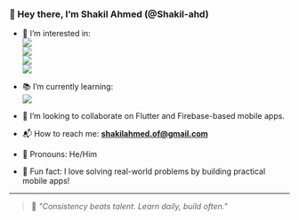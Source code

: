 ### 🙌 Hey there, I’m Shakil Ahmed (@Shakil-ahd)

- 🔧 I’m interested in:  
  <img src="https://img.shields.io/badge/Dart-0175C2?style=for-the-badge&logo=dart&logoColor=white"/>  
  <img src="https://img.shields.io/badge/Flutter-02569B?style=for-the-badge&logo=flutter&logoColor=white"/>  
  <img src="https://img.shields.io/badge/Firebase-FFCA28?style=for-the-badge&logo=firebase&logoColor=white"/>  
  <img src="https://img.shields.io/badge/REST%20API-000000?style=for-the-badge&logo=swagger&logoColor=white"/>

- 📚 I’m currently learning:  
  <img src="https://img.shields.io/badge/Provider-0277BD?style=for-the-badge&logo=flutter&logoColor=white"/>

- 🤝 I’m looking to collaborate on Flutter and Firebase-based mobile apps.

- 📬 How to reach me: **shakilahmed.of@gmail.com**

- 🙂 Pronouns: He/Him

- 🎯 Fun fact: I love solving real-world problems by building practical mobile apps!

---

> 💬 *"Consistency beats talent. Learn daily, build often."*

<!---
Shakil-ahd/Shakil-ahd is a ✨ special ✨ repository because its `README.md` (this file) appears on your GitHub profile.
You can click the Preview link to take a look at your changes.
--->
